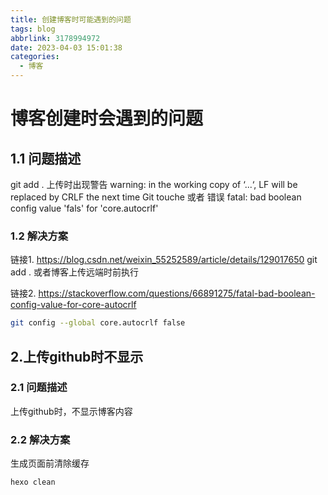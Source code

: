 ```yaml
---
title: 创建博客时可能遇到的问题
tags: blog
abbrlink: 3178994972
date: 2023-04-03 15:01:38
categories:
  - 博客
---
```


# 博客创建时会遇到的问题
## 1.1 问题描述
git add . 上传时出现警告
warning: in the working copy of ‘...‘, LF will be replaced by CRLF the next time Git touche
或者
错误 fatal: bad boolean config value 'fals' for 'core.autocrlf'
### 1.2 解决方案

链接1.  https://blog.csdn.net/weixin_55252589/article/details/129017650
git add . 或者博客上传远端时前执行

链接2. https://stackoverflow.com/questions/66891275/fatal-bad-boolean-config-value-for-core-autocrlf

```bash
git config --global core.autocrlf false
```

## 2.上传github时不显示

### 2.1 问题描述

上传github时，不显示博客内容

### 2.2 解决方案

生成页面前清除缓存

```bash
hexo clean
```


